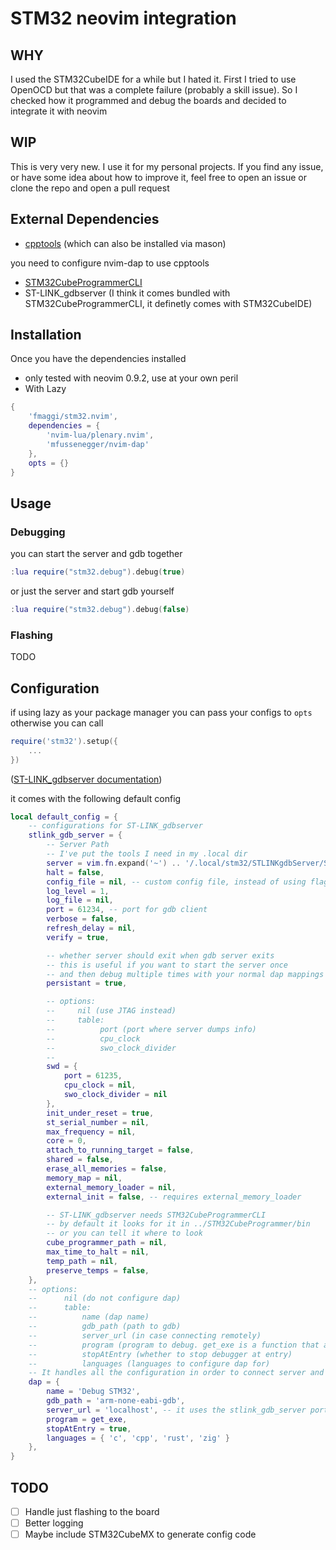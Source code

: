 
# STM32 neovim integration

## WHY
I used the STM32CubeIDE for a while but I hated it. First I tried to use OpenOCD
but that was a complete failure (probably a skill issue). So I checked how it programmed 
and debug the boards and decided to integrate it with neovim

## WIP
This is very very new. I use it for my personal projects. If you find any issue, 
or have some idea about how to improve it, feel free to open an issue or clone the
repo and open a pull request

## External Dependencies

* [cpptools](https://github.com/microsoft/vscode-cpptools/releases) (which can also be installed via mason)

you need to configure nvim-dap to use cpptools

* [STM32CubeProgrammerCLI](https://www.st.com/en/development-tools/stm32cubeprog.html)
* ST-LINK_gdbserver (I think it comes bundled with STM32CubeProgrammerCLI, it definetly comes with STM32CubeIDE)


## Installation

Once you have the dependencies installed

* only tested with neovim 0.9.2, use at your own peril
* With Lazy
```lua
{
    'fmaggi/stm32.nvim',
    dependencies = {
        'nvim-lua/plenary.nvim',
        'mfussenegger/nvim-dap'
    },
    opts = {}
}
```

## Usage

### Debugging
you can start the server and gdb together
```lua
:lua require("stm32.debug").debug(true)
```

or just the server and start gdb yourself
```lua
:lua require("stm32.debug").debug(false)
```

### Flashing

TODO

## Configuration

if using lazy as your package manager you can pass your configs to ```opts``` otherwise you can call
```lua
require('stm32').setup({
    ...
})
```

([ST-LINK_gdbserver documentation](https://www.st.com/content/ccc/resource/technical/document/user_manual/group1/de/c1/e6/3d/89/18/4c/90/DM00613038/files/DM00613038.pdf/jcr:content/translations/en.DM00613038.pdf))

it comes with the following default config
```lua
local default_config = {
    -- configurations for ST-LINK_gdbserver
    stlink_gdb_server = {
        -- Server Path
        -- I've put the tools I need in my .local dir
        server = vim.fn.expand('~') .. '/.local/stm32/STLINKgdbServer/ST-LINK_gdbserver',
        halt = false,
        config_file = nil, -- custom config file, instead of using flags
        log_level = 1,
        log_file = nil,
        port = 61234, -- port for gdb client
        verbose = false,
        refresh_delay = nil,
        verify = true,

        -- whether server should exit when gdb server exits
        -- this is useful if you want to start the server once
        -- and then debug multiple times with your normal dap mappings
        persistant = true,

        -- options: 
        --     nil (use JTAG instead)
        --     table: 
        --          port (port where server dumps info)
        --          cpu_clock
        --          swo_clock_divider
        --
        swd = {
            port = 61235,
            cpu_clock = nil,
            swo_clock_divider = nil
        },
        init_under_reset = true,
        st_serial_number = nil,
        max_frequency = nil,
        core = 0,
        attach_to_running_target = false,
        shared = false,
        erase_all_memories = false,
        memory_map = nil,
        external_memory_loader = nil,
        external_init = false, -- requires external_memory_loader

        -- ST-LINK_gdbserver needs STM32CubeProgrammerCLI
        -- by default it looks for it in ../STM32CubeProgrammer/bin
        -- or you can tell it where to look
        cube_programmer_path = nil,
        max_time_to_halt = nil,
        temp_path = nil,
        preserve_temps = false,
    },
    -- options:
    --      nil (do not configure dap)
    --      table:
    --          name (dap name)
    --          gdb_path (path to gdb)
    --          server_url (in case connecting remotely)
    --          program (program to debug. get_exe is a function that asks for a path first time, but then it remembers)
    --          stopAtEntry (whether to stop debugger at entry)
    --          languages (languages to configure dap for)
    -- It handles all the configuration in order to connect server and client
    dap = {
        name = 'Debug STM32',
        gdb_path = 'arm-none-eabi-gdb',
        server_url = 'localhost', -- it uses the stlink_gdb_server port
        program = get_exe,
        stopAtEntry = true,
        languages = { 'c', 'cpp', 'rust', 'zig' }
    },
}
```

## TODO

- [ ] Handle just flashing to the board
- [ ] Better logging
- [ ] Maybe include STM32CubeMX to generate config code
